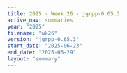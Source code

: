 ```yaml
---
title: 2025 - Week 26 - jgrpp-0.65.3
active_nav: summaries
year: "2025"
filename: "wk26"
version: "jgrpp-0.65.3"
start_date: "2025-06-23"
end_date: "2025-06-29"
layout: "summary"
---
```

